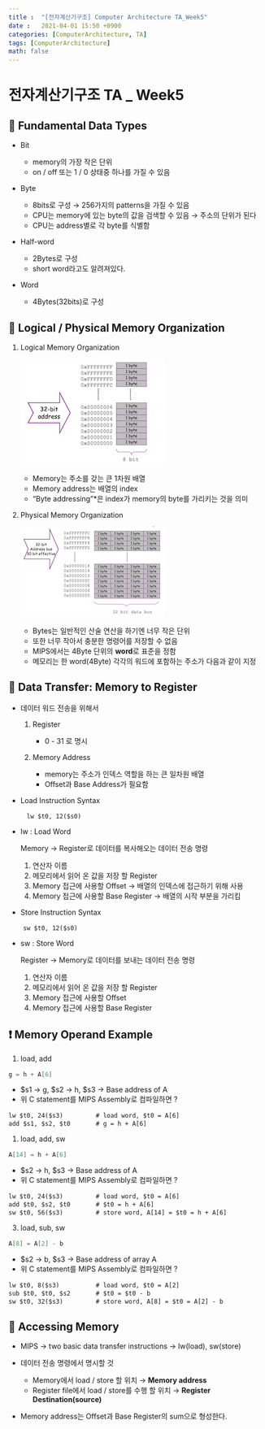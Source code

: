 ```yaml
---
title :  "[전자계산기구조] Computer Architecture TA_Week5"
date :   2021-04-01 15:50 +0900
categories: [ComputerArchitecture, TA]
tags: [ComputerArchitecture]
math: false
---
```


# 전자계산기구조 TA _ Week5

## 📌 Fundamental Data Types
* Bit
  * memory의 가장 작은 단위
  * on / off 또는 1 / 0 상태중 하나를 가질 수 있음
		
* Byte		
  * 8bits로 구성 → 256가지의 patterns을 가질 수 있음
  * CPU는 memory에 있는 byte의 값을 검색할 수 있음 → 주소의 단위가 된다		
  * CPU는 address별로 각 byte를 식별함
		
* Half-word
  * 2Bytes로 구성
  * short word라고도 알려져있다.
		
* Word
  * 4Bytes(32bits)로 구성


## 📌 Logical / Physical Memory Organization
1. Logical Memory Organization  
   
   ![LogicalMemoryOrganization](/assets/img/data/LogicalMemory.png)
   * Memory는 주소를 갖는 큰 1차원 배열
   * Memory address는 배열의 index
   * “Byte addressing”*은 index가 memory의 byte를 가리키는 것을 의미
  
2. Physical Memory Organization
   
   ![PhysicalMemoryOrganization](/assets/img/data/PhysicalMemory.png)
   * Bytes는 일반적인 산술 연산을 하기엔 너무 작은 단위
   * 또한 너무 작아서 충분한 명령어를 저장할 수 없음
   * MIPS에서는 4Byte 단위의 **word**로 표준을 정함
   * 메모리는 한 word(4Byte) 각각의 워드에 포함하는 주소가 다음과 같이 지정

## 📌 Data Transfer: Memory to Register
* 데이터 워드 전송을 위해서
	1. Register		
		* 0 - 31 로 명시 
			
	2. Memory Address
		* memory는 주소가 인덱스 역할을 하는 큰 일차원 배열 
		* Offset과 Base Address가 필요함 
	

* Load Instruction Syntax
```console
	 lw $t0, 12($s0)
```
  * lw : Load Word  
  		
  	Memory → Register로 데이터를 복사해오는 데이터 전송 명령
	
	1. 연산자 이름
	2. 메모리에서 읽어 온 값을 저장 할 Register
	3. Memory 접근에 사용할 Offset → 배열의 인덱스에 접근하기 위해 사용
	4. Memory 접근에 사용할 Base Register → 배열의 시작 부분을 가리킴
	
* Store Instruction Syntax
```console
	sw $t0, 12($s0)
```
  * sw : Store Word  
  
  	Register → Memory로 데이터를 보내는 데이터 전송 명령

	1. 연산자 이름
	2. 메모리에서 읽어 온 값을 저장 할 Register
	3. Memory 접근에 사용할 Offset
	4. Memory 접근에 사용할 Base Register
	

## ❗️ Memory Operand Example 
1. load, add
```c
g = h + A[6]
```
* &#36;s1 → g, &#36;s2 → h, &#36;s3 → Base address of A
* 위 C statement를 MIPS Assembly로 컴파일하면 ?
```console
lw $t0, 24($s3)			# load word, $t0 = A[6]
add $s1, $s2, $t0		# g = h + A[6]
```


1. load, add, sw
```c
A[14] = h + A[6]
```
* &#36;s2 → h, &#36;s3 → Base address of A
* 위 C statement를 MIPS Assembly로 컴파일하면 ?
```console
lw $t0, 24($s3)			# load word, $t0 = A[6]
add $t0, $s2, $t0		# $t0 = h + A[6]
sw $t0, 56($s3)			# store word, A[14] = $t0 = h + A[6]
```	

3. load, sub, sw
```c
A[8] = A[2] - b
```
* &#36;s2 → b, &#36;s3 → Base address of array A
* 위 C statement를 MIPS Assembly로 컴파일하면 ?
```console
lw $t0, 8($s3)			# load word, $t0 = A[2]
sub $t0, $t0, $s2		# $t0 = $t0 - b
sw $t0, 32($s3)			# store word, A[8] = $t0 = A[2] - b	
```


## 📌 Accessing Memory
* MIPS → two basic data transfer instructions
	   → lw(load), sw(store)
	
* 데이터 전송 명령에서 명시할 것 
	* Memory에서 load / store 할 위치 → **Memory address**
	* Register file에서 load / store를 수행 할 위치 → **Register Destination(source)**
			
* Memory address는 Offset과 Base Register의 sum으로 형성한다.



